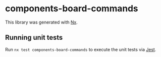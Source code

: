 # components-board-commands

This library was generated with [Nx](https://nx.dev).

## Running unit tests

Run `nx test components-board-commands` to execute the unit tests via [Jest](https://jestjs.io).
